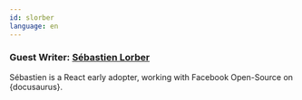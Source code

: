 ```yaml
---
id: slorber
language: en
---
```


### Guest Writer: [Sébastien Lorber](http://sebastienlorber.com)

Sébastien is a React early adopter, working with Facebook Open-Source on {docusaurus}.
